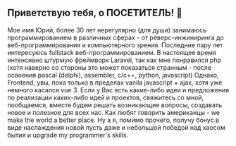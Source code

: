 ## Приветствую тебя, о  ПОСЕТИТЕЛЬ! 👋

<!--
**Cppguv/Cppguv** is a ✨ _special_ ✨ repository because its `README.md` (this file) appears on your GitHub profile.

Here are some ideas to get you started:

- 🔭 I’m currently working on ...
- 🌱 I’m currently learning ...
- 👯 I’m looking to collaborate on ...
- 🤔 I’m looking for help with ...
- 💬 Ask me about ...
- 📫 How to reach me: ...
- 😄 Pronouns: ...
- ⚡ Fun fact: ...
-->
Мое имя Юрий, более 30 лет нерегулярно (для души) занимаюсь программированием в различных сферах - от реверс-инжиниринга до веб-программирования
и компьютерного зрения. Последние пару лет интересуюсь fullstack веб-программированием. В настоящее время интенсивно штурмую фреймворк Laravel, 
так как мне понравился php (хотя наверно со стороны это может показаться странным - после освоения pascal (delphi), assembler, c/c++, python, javascript)
Однако, Frontend, увы, пока только в пределах vanila javascript + ajax, хотя уже немного касался vue 3.
Если у Вас есть какие-либо идеи и предложения по реализации каких-либо идей и проектов, свяжитесь со мной, пообщаемся, вместе будем решать возникающие
вопросы, создавать новое и полезное для всех нас. Как любят говорить американцы - we make the world a better place. Ну а я, помимо прочего, получу бонус 
в виде наслаждения новой пусть даже и небольшой победой над хаосом бытия и upgrade my programmer's skills.
